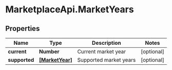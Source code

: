 # MarketplaceApi.MarketYears

## Properties
Name | Type | Description | Notes
------------ | ------------- | ------------- | -------------
**current** | **Number** | Current market year | [optional] 
**supported** | [**[MarketYear]**](MarketYear.md) | Supported market years | [optional] 


